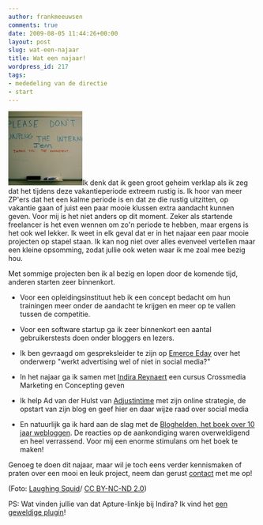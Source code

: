 ```yaml
---
author: frankmeeuwsen
comments: true
date: 2009-08-05 11:44:26+00:00
layout: post
slug: wat-een-najaar
title: Wat een najaar!
wordpress_id: 217
tags:
- mededeling van de directie
- start
---
```


[![Don't unplug the internet](../images/uploadimages/243706129_7d063b73a7-150x150.jpg)](../images/uploadimages/243706129_7d063b73a7.jpg)Ik denk dat ik geen groot geheim verklap als ik zeg dat het tijdens deze vakantieperiode extreem rustig is. Ik hoor van meer ZP'ers dat het een kalme periode is en dat ze die rustig uitzitten, op vakantie gaan of juist een paar mooie klussen extra aandacht kunnen geven. Voor mij is het niet anders op dit moment. Zeker als startende freelancer is het even wennen om zo'n periode te hebben, maar ergens is het ook wel lekker. Ik weet in elk geval dat er in het najaar een paar mooie projecten op stapel staan. Ik kan nog niet over alles evenveel vertellen maar een kleine opsomming, zodat jullie ook weten waar ik me zoal mee bezig hou.

<!-- more -->
Met sommige projecten ben ik al bezig en lopen door de komende tijd, anderen starten zeer binnenkort.



	
  * Voor een opleidingsinstituut heb ik een concept bedacht om hun trainingen meer onder de aandacht te krijgen en meer op te vallen tussen de competitie.

	
  * Voor een software startup ga ik zeer binnenkort een aantal gebruikerstests doen onder bloggers en lezers.

	
  * Ik ben gevraagd om gespreksleider te zijn op [Emerce Eday](http://www.emerceeday.nl/eday/programma) over het onderwerp "werkt advertising wel of niet in social media?"

	
  * In het najaar ga ik samen met [Indira Reynaert](http://www.linkedin.com/in/indirareynaert) een cursus Crossmedia Marketing en Concepting geven

	
  * Ik help Ad van der Hulst van [Adjustintime](http://adjustintime.nl/) met zijn online strategie, de opstart van zijn blog en geef hier en daar wijze raad over social media

	
  * En natuurlijk ga ik hard aan de slag met de [Bloghelden, het boek over 10 jaar webloggen](../2009/08/bloghelden/?phpMyAdmin=e7c4ed92b25t4017d32d). De reacties op de aankondiging waren overweldigend en heel verrassend. Voor mij een enorme stimulans om het boek te maken!


Genoeg te doen dit najaar, maar wil je toch eens verder kennismaken of praten over een mooi en leuk project, neem dan gerust [contact](/contact?phpMyAdmin=e7c4ed92b25t4017d32d) met me op!

(Foto: [Laughing Squid](http://www.flickr.com/photos/laughingsquid/243706129/)/ [CC BY-NC-ND 2.0](http://creativecommons.org/licenses/by-nc-nd/2.0/))

PS: Wat vinden jullie van dat Apture-linkje bij Indira? Ik vind het [een geweldige plugin](http://www.apture.com)!

